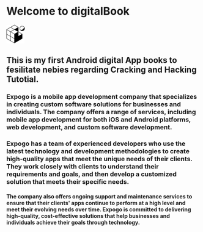 # Welcome to digitalBook
![ZahidSoftPk](assets/favicon.png)
## This is my first Android digital App books to fesilitate nebies regarding Cracking and Hacking Tutotial.

### Expogo is a mobile app development company that specializes in creating custom software solutions for businesses and individuals. The company offers a range of services, including mobile app development for both iOS and Android platforms, web development, and custom software development.

### Expogo has a team of experienced developers who use the latest technology and development methodologies to create high-quality apps that meet the unique needs of their clients. They work closely with clients to understand their requirements and goals, and then develop a customized solution that meets their specific needs.

#### The company also offers ongoing support and maintenance services to ensure that their clients' apps continue to perform at a high level and meet their evolving needs over time. Expogo is committed to delivering high-quality, cost-effective solutions that help businesses and individuals achieve their goals through technology.